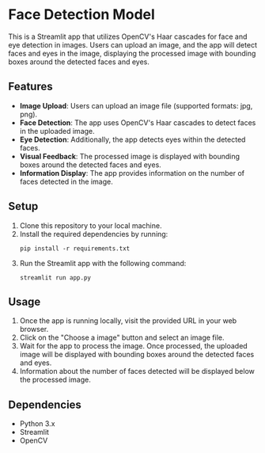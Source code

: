 # Face Detection Model

This is a Streamlit app that utilizes OpenCV's Haar cascades for face and eye detection in images. Users can upload an image, and the app will detect faces and eyes in the image, displaying the processed image with bounding boxes around the detected faces and eyes.

## Features

- **Image Upload**: Users can upload an image file (supported formats: jpg, png).
- **Face Detection**: The app uses OpenCV's Haar cascades to detect faces in the uploaded image.
- **Eye Detection**: Additionally, the app detects eyes within the detected faces.
- **Visual Feedback**: The processed image is displayed with bounding boxes around the detected faces and eyes.
- **Information Display**: The app provides information on the number of faces detected in the image.

## Setup

1. Clone this repository to your local machine.
2. Install the required dependencies by running:
   ```
   pip install -r requirements.txt
   ```
3. Run the Streamlit app with the following command:
   ```
   streamlit run app.py
   ```

## Usage

1. Once the app is running locally, visit the provided URL in your web browser.
2. Click on the "Choose a image" button and select an image file.
3. Wait for the app to process the image. Once processed, the uploaded image will be displayed with bounding boxes around the detected faces and eyes.
4. Information about the number of faces detected will be displayed below the processed image.

## Dependencies

- Python 3.x
- Streamlit
- OpenCV

